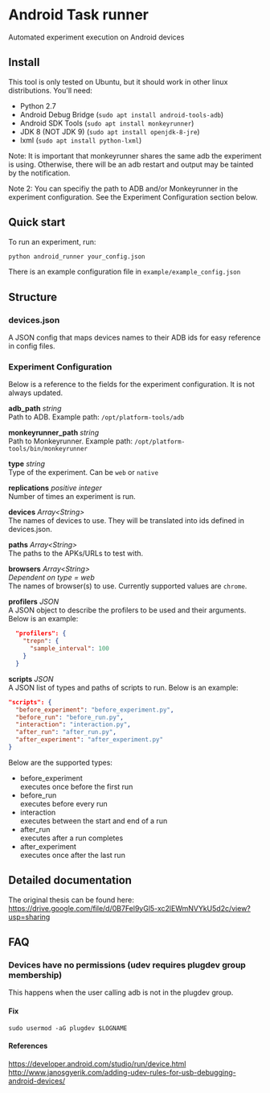 # Android Task runner
Automated experiment execution on Android devices

## Install
This tool is only tested on Ubuntu, but it should work in other linux distributions.
You'll need:
- Python 2.7
- Android Debug Bridge (`sudo apt install android-tools-adb`)
- Android SDK Tools (`sudo apt install monkeyrunner`)
- JDK 8 (NOT JDK 9) (`sudo apt install openjdk-8-jre`)
- lxml (`sudo apt install python-lxml`)

Note: It is important that monkeyrunner shares the same adb the experiment is using. Otherwise, there will be an adb restart and output may be tainted by the notification.

Note 2: You can specifiy the path to ADB and/or Monkeyrunner in the experiment configuration. See the Experiment Configuration section below.

## Quick start
To run an experiment, run:
```bash
python android_runner your_config.json
```
There is an example configuration file in `example/example_config.json`

## Structure
### devices.json
A JSON config that maps devices names to their ADB ids for easy reference in config files.

### Experiment Configuration
Below is a reference to the fields for the experiment configuration. It is not always updated.

**adb_path** *string*  
Path to ADB. Example path: `/opt/platform-tools/adb`

**monkeyrunner_path** *string*  
Path to Monkeyrunner. Example path: `/opt/platform-tools/bin/monkeyrunner`

**type** *string*  
Type of the experiment. Can be `web` or `native`

**replications** *positive integer*  
Number of times an experiment is run.

**devices** *Array\<String\>*  
The names of devices to use. They will be translated into ids defined in devices.json.

**paths** *Array\<String\>*  
The paths to the APKs/URLs to test with.

**browsers** *Array\<String\>*  
*Dependent on type = web*  
The names of browser(s) to use. Currently supported values are `chrome`.

**profilers** *JSON*   
A JSON object to describe the profilers to be used and their arguments. Below is an example:
```json
  "profilers": {
    "trepn": {
      "sample_interval": 100
    }
  }
```

**scripts** *JSON*  
A JSON list of types and paths of scripts to run. Below is an example:
```json
"scripts": {
  "before_experiment": "before_experiment.py",
  "before_run": "before_run.py",
  "interaction": "interaction.py",
  "after_run": "after_run.py",
  "after_experiment": "after_experiment.py"
}
```
Below are the supported types:
- before_experiment  
  executes once before the first run
- before_run  
  executes before every run
- interaction  
  executes between the start and end of a run
- after_run  
  executes after a run completes
- after_experiment  
  executes once after the last run

## Detailed documentation
The original thesis can be found here:  
https://drive.google.com/file/d/0B7Fel9yGl5-xc2lEWmNVYkU5d2c/view?usp=sharing

## FAQ
### Devices have no permissions (udev requires plugdev group membership)
This happens when the user calling adb is not in the plugdev group.
#### Fix
`sudo usermod -aG plugdev $LOGNAME`
#### References
https://developer.android.com/studio/run/device.html  
http://www.janosgyerik.com/adding-udev-rules-for-usb-debugging-android-devices/
